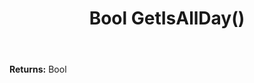 ﻿---
uid: crmscript_ref_NSAppointmentSyncData_GetIsAllDay
title: Bool GetIsAllDay()
intellisense: NSAppointmentSyncData.GetIsAllDay
keywords: NSAppointmentSyncData, GetIsAllDay
so.topic: reference
---



**Returns:** Bool


